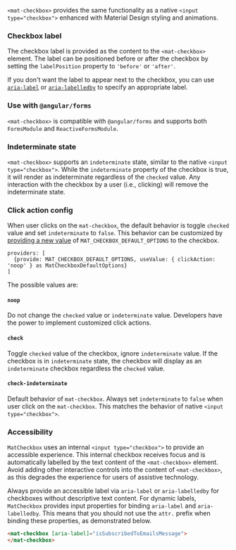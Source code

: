 `<mat-checkbox>` provides the same functionality as a native `<input type="checkbox">`
enhanced with Material Design styling and animations.

<!-- example(checkbox-overview) -->

### Checkbox label

The checkbox label is provided as the content to the `<mat-checkbox>` element. The label can be
positioned before or after the checkbox by setting the `labelPosition` property to `'before'` or
`'after'`.

If you don't want the label to appear next to the checkbox, you can use
[`aria-label`](https://www.w3.org/TR/wai-aria/states_and_properties#aria-label) or
[`aria-labelledby`](https://www.w3.org/TR/wai-aria/states_and_properties#aria-labelledby) to
specify an appropriate label.

### Use with `@angular/forms`

`<mat-checkbox>` is compatible with `@angular/forms` and supports both `FormsModule`
and `ReactiveFormsModule`.

### Indeterminate state

`<mat-checkbox>` supports an `indeterminate` state, similar to the native `<input type="checkbox">`.
While the `indeterminate` property of the checkbox is true, it will render as indeterminate
regardless of the `checked` value. Any interaction with the checkbox by a user (i.e., clicking) will
remove the indeterminate state.

### Click action config

When user clicks on the `mat-checkbox`, the default behavior is toggle `checked` value and set
`indeterminate` to `false`. This behavior can be customized by
[providing a new value](https://angular.io/guide/dependency-injection)
of `MAT_CHECKBOX_DEFAULT_OPTIONS` to the checkbox.

```
providers: [
  {provide: MAT_CHECKBOX_DEFAULT_OPTIONS, useValue: { clickAction: 'noop' } as MatCheckboxDefaultOptions}
]
```

The possible values are:

#### `noop`

Do not change the `checked` value or `indeterminate` value. Developers have the power to
implement customized click actions.

#### `check`

Toggle `checked` value of the checkbox, ignore `indeterminate` value. If the
checkbox is in `indeterminate` state, the checkbox will display as an `indeterminate` checkbox
regardless the `checked` value.

#### `check-indeterminate`

Default behavior of `mat-checkbox`. Always set `indeterminate` to `false`
when user click on the `mat-checkbox`.
This matches the behavior of native `<input type="checkbox">`.

### Accessibility

`MatCheckbox` uses an internal `<input type="checkbox">` to provide an accessible experience.
This internal checkbox receives focus and is automatically labelled by the text content of the
`<mat-checkbox>` element. Avoid adding other interactive controls into the content of
`<mat-checkbox>`, as this degrades the experience for users of assistive technology.

Always provide an accessible label via `aria-label` or `aria-labelledby` for checkboxes without
descriptive text content. For dynamic labels, `MatCheckbox` provides input properties for binding
`aria-label` and `aria-labelledby`. This means that you should not use the `attr.` prefix when
binding these properties, as demonstrated below.

```html
<mat-checkbox [aria-label]="isSubscribedToEmailsMessage">
</mat-checkbox>
```
